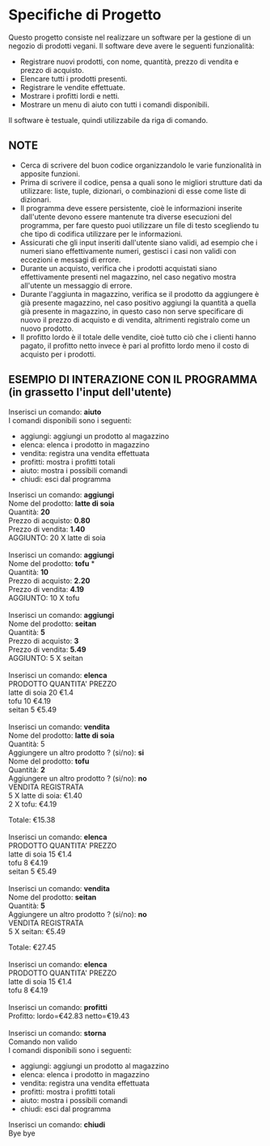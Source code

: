 # Specifiche di Progetto

Questo progetto consiste nel realizzare un software per la gestione di un negozio di prodotti vegani.
Il software deve avere le seguenti funzionalità:
- Registrare nuovi prodotti, con nome, quantità, prezzo di vendita e prezzo di acquisto.
- Elencare tutti i prodotti presenti.
- Registrare le vendite effettuate.
- Mostrare i profitti lordi e netti.
- Mostrare un menu di aiuto con tutti i comandi disponibili.

Il software è testuale, quindi utilizzabile da riga di comando.

## NOTE

- Cerca di scrivere del buon codice organizzandolo le varie funzionalità in apposite funzioni.
- Prima di scrivere il codice, pensa a quali sono le migliori strutture dati da utilizzare: liste, tuple, dizionari, o combinazioni di esse come liste di dizionari.
- Il programma deve essere persistente, cioè le informazioni inserite dall'utente devono essere mantenute tra diverse esecuzioni del programma, per fare questo puoi utilizzare un file di testo scegliendo tu che tipo di codifica utilizzare per le informazioni.
- Assicurati che gli input inseriti dall'utente siano validi, ad esempio che i numeri siano effettivamente numeri, gestisci i casi non validi con eccezioni e messagi di errore.
- Durante un acquisto, verifica che i prodotti acquistati siano effettivamente presenti nel magazzino, nel caso negativo mostra all'utente un messaggio di errore.
- Durante l'aggiunta in magazzino, verifica se il prodotto da aggiungere è già presente magazzino, nel caso positivo aggiungi la quantità a quella già presente in magazzino, in questo caso non serve specificare di nuovo il prezzo di acquisto e di vendita, altrimenti registralo come un nuovo prodotto.
- Il profitto lordo è il totale delle vendite, cioè tutto ciò che i clienti hanno pagato, il profitto netto invece è pari al profitto lordo meno il costo di acquisto per i prodotti.

## ESEMPIO DI INTERAZIONE CON IL PROGRAMMA (in grassetto l'input dell'utente)
Inserisci un comando: **aiuto** <br/>
I comandi disponibili sono i seguenti: 
 - aggiungi: aggiungi un prodotto al magazzino
 - elenca: elenca i prodotto in magazzino
 - vendita: registra una vendita effettuata
 - profitti: mostra i profitti totali
 - aiuto: mostra i possibili comandi
 - chiudi: esci dal programma


Inserisci un comando: **aggiungi** <br/>
Nome del prodotto: **latte di soia** <br/>
Quantità: **20** <br/>
Prezzo di acquisto: **0.80** <br/>
Prezzo di vendita: **1.40** <br/>
AGGIUNTO: 20 X latte di soia <br/>
<br/>
Inserisci un comando: **aggiungi** <br/>
Nome del prodotto: **tofu** *<br/>
Quantità: **10** <br/>
Prezzo di acquisto: **2.20** <br/>
Prezzo di vendita: **4.19** <br/>
AGGIUNTO: 10 X tofu <br/>
<br/>
Inserisci un comando: **aggiungi** <br/>
Nome del prodotto: **seitan** <br/>
Quantità: **5** <br/>
Prezzo di acquisto: **3** <br/>
Prezzo di vendita: **5.49** <br/>
AGGIUNTO: 5 X seitan <br/>
<br/>
Inserisci un comando: **elenca** <br/>
PRODOTTO	QUANTITA'	PREZZO <br/>
latte di soia	20	€1.4 <br/>
tofu	10	€4.19 <br/>
seitan	5	€5.49 <br/>
<br/>
Inserisci un comando: **vendita** <br/>
Nome del prodotto: **latte di soia** <br/>
Quantità: 5 <br/>
Aggiungere un altro prodotto ? (si/no): **si** <br/>
Nome del prodotto: **tofu** <br/> 
Quantità: **2** <br/>
Aggiungere un altro prodotto ? (si/no): **no** <br/>
VENDITA REGISTRATA <br/>
5 X latte di soia: €1.40 <br/>
2 X tofu: €4.19 <br/>

Totale: €15.38 <br/>
<br/>
Inserisci un comando: **elenca** <br/>
PRODOTTO	QUANTITA'	PREZZO <br/>
latte di soia	15	€1.4 <br/>
tofu	8	€4.19 <br/>
seitan	5	€5.49 <br/>
<br/>
Inserisci un comando: **vendita** <br/>
Nome del prodotto: **seitan** <br/>
Quantità: **5** <br/>
Aggiungere un altro prodotto ? (si/no): **no** <br/>
VENDITA REGISTRATA <br/>
5 X seitan: €5.49 <br/>

Totale: €27.45 <br/>
<br/>
Inserisci un comando: **elenca** <br/>
PRODOTTO	QUANTITA'	PREZZO <br/>
latte di soia	15	€1.4 <br/>
tofu	8	€4.19 <br/>
<br/>
Inserisci un comando: **profitti** <br/>
Profitto: lordo=€42.83 netto=€19.43 <br/>
<br/>
Inserisci un comando: **storna** <br/>
Comando non valido <br/>
I comandi disponibili sono i seguenti: <br/>
- aggiungi: aggiungi un prodotto al magazzino <br/>
- elenca: elenca i prodotto in magazzino <br/>
- vendita: registra una vendita effettuata <br/>
- profitti: mostra i profitti totali <br/>
- aiuto: mostra i possibili comandi <br/>
- chiudi: esci dal programma <br/>

Inserisci un comando: **chiudi** <br/>
Bye bye
